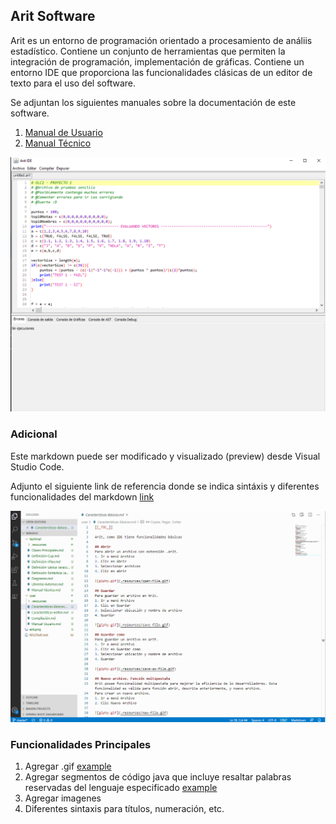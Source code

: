 ## Arit Software

Arit es un entorno de programación orientado a procesamiento de análiis estadístico.
Contiene un conjunto de herramientas que permiten la integración de programación, implementación de gráficas. 
Contiene un entorno IDE que proporciona las funcionalidades clásicas de un editor de texto para el uso del software.

Se adjuntan los siguientes manuales sobre la documentación de este software.

1. [Manual de Usuario](user/Manual-Usuario.md)
1. [Manual Técnico](techinal/Manual-Técnico.md) 

![Estructura](arit.png)  

### Adicional

Este markdown puede ser modificado y visualizado (preview) desde Visual Studio Code.  

Adjunto el siguiente link de referencia  donde se indica sintáxis y diferentes funcionalidades del markdown [link](https://docs.microsoft.com/en-us/azure/devops/project/wiki/markdown-guidance?view=azure-devops) 

![giphy.gif](vs.gif)

### Funcionalidades Principales
1. Agregar .gif [example](user/Características-Básicas)
2. Agregar segmentos de código java que incluye resaltar palabras reservadas del lenguaje especificado [example](techinal/Definición-Cup)
3. Agregar imagenes
4. Diferentes sintaxis para títulos, numeración, etc.